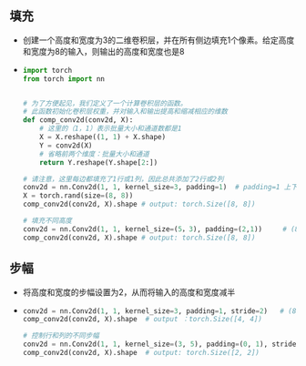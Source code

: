 ## 填充

- 创建一个高度和宽度为3的二维卷积层，并在所有侧边填充1个像素。给定高度和宽度为8的输入，则输出的高度和宽度也是8

- ```python
  import torch
  from torch import nn
  
  
  # 为了方便起见，我们定义了一个计算卷积层的函数。
  # 此函数初始化卷积层权重，并对输入和输出提高和缩减相应的维数
  def comp_conv2d(conv2d, X):
      # 这里的（1，1）表示批量大小和通道数都是1
      X = X.reshape((1, 1) + X.shape)
      Y = conv2d(X)
      # 省略前两个维度：批量大小和通道
      return Y.reshape(Y.shape[2:])
  
  # 请注意，这里每边都填充了1行或1列，因此总共添加了2行或2列
  conv2d = nn.Conv2d(1, 1, kernel_size=3, padding=1)  # padding=1 上下左右各填充一行
  X = torch.rand(size=(8, 8))
  comp_conv2d(conv2d, X).shape # output: torch.Size([8, 8])
  
  # 填充不同高度
  conv2d = nn.Conv2d(1, 1, kernel_size=(5，3), padding=(2,1))     # (8-5+(2*2)+1) (8-3+(1*2)+1)
  comp_conv2d(conv2d, X).shape # output: torch.Size([8, 8])
  ```

## 步幅

- 将高度和宽度的步幅设置为2，从而将输入的高度和宽度减半

- ```python
  conv2d = nn.Conv2d(1, 1, kernel_size=3, padding=1, stride=2)   # (8-3+2+1)/2 = 4
  comp_conv2d(conv2d, X).shape  # output ：torch.Size([4, 4])
  
  # 控制行和列的不同步幅
  conv2d = nn.Conv2d(1, 1, kernel_size=(3, 5), padding=(0, 1), stride=(3, 4)) # (8-3+0+1)/3   (8-5+2+1)/4
  comp_conv2d(conv2d, X).shape  # output: torch.Size([2, 2])
  ```